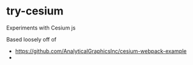 # try-cesium
Experiments with Cesium js

Based loosely off of 
* https://github.com/AnalyticalGraphicsInc/cesium-webpack-example
* 